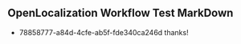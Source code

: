 ## OpenLocalization Workflow Test MarkDown
* 78858777-a84d-4cfe-ab5f-fde340ca246d thanks!

<!--HONumber=Aug16_HO4-->


